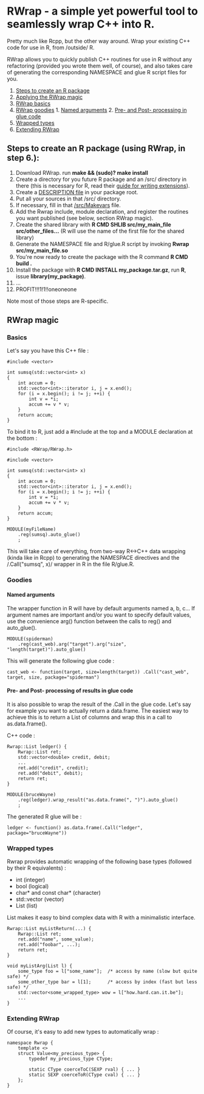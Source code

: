 # RWrap - a simple yet powerful tool to seamlessly wrap C++ into R. #

Pretty much like Rcpp, but the other way around. Wrap your existing C++ code for use in R, from /outside/ R.

RWrap allows you to quickly publish C++ routines for use in R without any refactoring (provided you wrote them well, of course), and also takes care of generating the corresponding NAMESPACE and glue R script files for you.

1. [Steps to create an R package](#steps-to-create-an-r-package-using-rwrap-in-step-6)
2. [Applying the RWrap magic](#rwrap-magic)
  1. [RWrap basics](#basics)
  2. [RWrap goodies](#goodies)
    1. [Named arguments](#named-arguments)
    2. [Pre- and Post- processing in glue code](#pre--and-post--processing-of-results-in-glue-code)
  3. [Wrapped types](#wrapped-types)
  4. [Extending RWrap](#extending-rwrap)


## Steps to create an R package (using RWrap, in step 6.): ##

1. Download RWrap. run **make && (sudo)? make install**
2. Create a directory for you future R package and an /src/ directory in there (this is necessary for R, read their [guide for writing extensions](http://cran.r-project.org/doc/manuals/R-exts.html#System-and-foreign-language-interfaces)).
3. Create a [DESCRIPTION file](http://cran.r-project.org/doc/manuals/R-exts.html#The-DESCRIPTION-file) in your package root.
4. Put all your sources in that /src/ directory.
5. If necessary, fill in that [/src/Makevars](http://cran.r-project.org/doc/manuals/R-exts.html#Using-Makevars) file.
6. Add the Rwrap include, module declaration, and register the routines you want published (see below, section RWrap magic).
7. Create the shared library with **R CMD SHLIB src/my_main_file src/other_files...** (R will use the name of the first file for the shared library)
8. Generate the NAMESPACE file and R/glue.R script by invoking **Rwrap src/my_main_file.so**
9. You're now ready to create the package with the R command **R CMD build .**
10. Install the package with **R CMD INSTALL my_package.tar.gz**, run **R**, issue **library(my_package)**.
11. ...
12. PROFIT!!!1!1!!oneoneone

Note most of those steps are R-specific.

## RWrap magic ##

### Basics ###

Let's say you have this C++ file :

    #include <vector>
    
    int sumsq(std::vector<int> x)
    {
        int accum = 0;
        std::vector<int>::iterator i, j = x.end();
        for (i = x.begin(); i != j; ++i) {
            int v = *i;
            accum += v * v;
        }
        return accum;
    }

To bind it to R, just add a #include at the top and a MODULE declaration at the bottom :


    #include <RWrap/RWrap.h>
    
    #include <vector>
    
    int sumsq(std::vector<int> x)
    {
        int accum = 0;
        std::vector<int>::iterator i, j = x.end();
        for (i = x.begin(); i != j; ++i) {
            int v = *i;
            accum += v * v;
        }
        return accum;
    }
    
    MODULE(myFileName)
        .reg(sumsq).auto_glue()
        ;

This will take care of everything, from two-way R<->C++ data wrapping (kinda like in Rcpp) to generating the NAMESPACE directives and the /.Call("sumsq", x)/ wrapper in R in the file R/glue.R.

### Goodies ###

#### Named arguments ####

The wrapper function in R will have by default arguments named a, b, c... If argument names are important and/or you want to specify default values, use the convenience arg() function between the calls to reg() and auto_glue().

    MODULE(spiderman)
        .reg(cast_web).arg("target").arg("size", "length(target)").auto_glue()

This will generate the following glue code :

    cast_web <- function(target, size=length(target)) .Call("cast_web", target, size, package="spiderman")

#### Pre- and Post- processing of results in glue code ####

It is also possible to wrap the result of the .Call in the glue code. Let's say for example you want to actually return a data.frame. The easiest way to achieve this is to return a List of columns and wrap this in a call to as.data.frame().

C++ code :

    Rwrap::List ledger() {
        Rwrap::List ret;
        std::vector<double> credit, debit;
        ...
        ret.add("credit", credit);
        ret.add("debit", debit);
        return ret;
    }
    
    MODULE(bruceWayne)
        .reg(ledger).wrap_result("as.data.frame(", ")").auto_glue()
        ;

The generated R glue will be :

    ledger <- function() as.data.frame(.Call("ledger", package="bruceWayne"))

### Wrapped types ###

Rwrap provides automatic wrapping of the following base types (followed by their R equivalents) :

- int (integer)
- bool (logical)
- char* and const char* (character)
- std::vector<SOMETHING> (vector)
- List (list)

List makes it easy to bind complex data with R with a minimalistic interface.

    Rwrap::List myListReturn(...) {
        Rwrap::List ret;
        ret.add("name", some_value);
        ret.add("foobar", ...);
        return ret;
    }
    
    void myListArg(List l) {
        some_type foo = l["some_name"];  /* access by name (slow but quite safe) */
        some_other_type bar = l[1];      /* access by index (fast but less safe) */
        std::vector<some_wrapped_type> wow = l["how.hard.can.it.be"];
        ...
    }

### Extending RWrap ###

Of course, it's easy to add new types to automatically wrap :

    namespace Rwrap {
        template <>
        struct Value<my_precious_type> {
            typedef my_precious_type CType;
            
            static CType coerceToC(SEXP rval) { ... }
            static SEXP coerceToR(CType cval) { ... }
        };
    }


